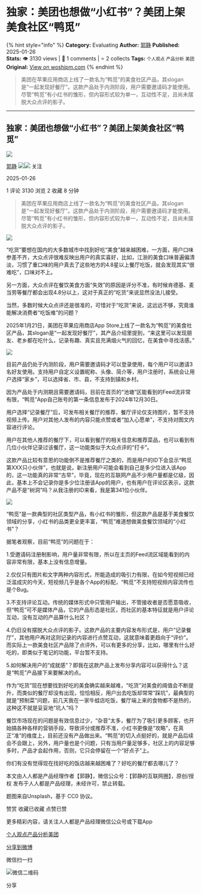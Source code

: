 # 独家：美团也想做“小红书”？美团上架美食社区“鸭觅”
{% hint style="info" %}
**Category:** Evaluating
**Author:** [郭静](https://www.woshipm.com/u/138560)
**Published:** 2025-01-26  
**Stats:** 👁️ 3130 views | 💬 1 comments | ⭐ 2 collects
**Tags:** `个人观点` `产品分析` `美团`
**Original:** [View on woshipm.com](https://www.woshipm.com/evaluating/6174716.html)
{% endhint %}
> 美团在苹果应用商店上线了一款名为“鸭觅”的美食社区产品，其slogan是“一起发现好餐厅”。这款产品处于内测阶段，用户需要邀请码才能使用。尽管“鸭觅”有小红书的雏形，但内容形式较为单一，互动性不足，且尚未摆脱大众点评的影子。

---

## 独家：美团也想做“小红书”？美团上架美食社区“鸭觅”

[![](https://image.woshipm.com/wp-files/2016/12/37DFMO9nhXlutcl3ItzS.jpg!/both/72x72)](https://www.woshipm.com/u/138560)

[郭静](https://www.woshipm.com/u/138560) ![](https://static.woshipm.com/tag/1121_1@2x.png)![](https://static.woshipm.com/tag/2105_1@2x.png) 关注

2025-01-26

1 评论 3130 浏览 2 收藏 8 分钟

> 美团在苹果应用商店上线了一款名为“鸭觅”的美食社区产品，其slogan是“一起发现好餐厅”。这款产品处于内测阶段，用户需要邀请码才能使用。尽管“鸭觅”有小红书的雏形，但内容形式较为单一，互动性不足，且尚未摆脱大众点评的影子。

![](https://image.woshipm.com/2025/01/26/c4ab859c-dbeb-11ef-997a-00163e09d72f.png)

“吃货”要想在国内的大多数城市中找到好吃“美食”越来越困难，一方面，用户口味参差不齐，大众点评很难反映出用户的真实喜好，比如，江浙的美食口味普遍偏清淡，习惯了重口味的用户真去了这些地方的4.8星以上餐厅吃饭，就会发现其实“很难吃”，口味对不上。

另一方面，大众点评在餐饮美食方面“失效”的原因是评分不准，有时候肯德基、麦当劳等餐厅都会出现4.8分以上，这对于真正的“吃货”来说显然没法儿接受。

当然，多数时候大众点评还是很准的，可惜对于“吃货”来说，这远远不够，究竟谁能解决消费者“吃饭难”的问题？

2025年1月21日，美团在苹果应用商店App Store上线了一款名为“鸭觅”的美食社区产品，其slogan是“一起发现好餐厅”，其产品介绍里提到，“来这里可以发现朋友、老乡都在吃什么，记录有趣、真实且充满烟火气的回忆，在美食中寻找活感。”

![](https://image.woshipm.com/2025/01/24/ce3c026e-d9af-11ef-a79b-00163e09d72f.jpg)

目前产品仍处于内测阶段，用户需要邀请码才可以登录使用，每个用户可以邀请3名好友使用。支持用户自定义设置昵称、头像、简介等，用户注册时，系统会让用户选择“家乡”，可以选择省、市、县，不支持到镇和乡村。

因为产品处于内测期且需要邀请码，目前在首页的“池塘”区能看到的Feed流非常有限，“鸭觅”App自己账号的第一条信息发布于2024年12月30日。

用户选择“记录餐厅”后，可发布相关餐厅的推荐，餐厅评论仅支持图片，暂不支持视频上传。用户对其他人发布的内容只能点赞或者“加入心愿单”，不支持对图文内容进行评论。

用户在其他人推荐的餐厅下，可以看到餐厅的相关信息和推荐菜品，也可以看到有几位小伙伴记录过该餐厅，这一功能类似于大众点评的“打卡”。

这款产品比较有意思的功能倒不是推荐餐厅之类的，而是用户的ID下会显示“鸭觅第XXX只小伙伴”，也就是说，新注册用户可能会看到自己是多少位进入该App的，这一功能真的非常“古早”，毕竟，现在的互联网产品不少用户量都是亿级，因此，基本上不会记录你是多少位注册该App的用户，也有用户在评论区表示，这款产品不是“树洞”吗？从我注册的ID来看，我是第341位小伙伴。

![](https://image.woshipm.com/2025/01/24/d0e8162e-d9af-11ef-a79b-00163e09d72f.jpg)

“鸭觅”是一款典型的社区类型产品，有小红书的雏形，但这款产品是基于美食餐饮领域的分享，小红书的品类更全更丰富，“鸭觅”难道想做美食餐饮领域的“小红书”？

据笔者观察，目前“鸭觅”的问题在于：

1.受邀请码注册制影响，用户量非常有限，所以在主页的Feed流区域能看到的内容非常有限，基本上没有信息增量。

2.仅仅只有图片和文字两种内容形式，所能造成的吸引力有限，在如今短视频已经泛滥成灾的今天，短视频几乎是各个App的标配，“鸭觅”不支持短视频内容流传也是个Bug。

3.不支持评论互动。传统的媒体形式中只管用户输出，不管接收者是否愿意吸收，但“鸭觅”可不是媒体产品，它的产品形态是社区，而社区的基本特征就是用户评论互动，没有互动的产品算什么社区？

4.仍旧没有摆脱大众点评的影子。这款产品的主要内容发布形式是，用户“记录餐厅”，其他用户再对这则记录的内容进行点赞互动，这就意味着更趋向于“评价”。而实际上一款美食社区产品除了点评外，可以有更多的分享，比如，哪里有什么好吃的，即类似于笔记的功能，平台暂不支持。

5.如何解决用户的“成就感”？即我在这款产品上发布分享内容可以获得什么？这是“鸭觅”产品接下来要解决的点。

作为“吃货”现在想要找到好吃的美食确实越来越难，“吃货”对美食的阈值会不断提升，而类似的餐厅却没有出现，恰恰相反，用户出去吃饭却常常“踩坑”，最典型的就是“预制菜”问题，前几天我在一家牛蛙店吃饭，餐厅端上来的食物都不是热的，这种这不就是妥妥地“坑人”吗？

餐饮市场现在的问题是有效信息过少，“杂音”太多，餐厅为了吸引更多顾客，也开始搞各种各样的营销手段，导致评分或推荐不准，小红书更像是“攻略”，在真正“准”的维度上，目前还没有产品做出来。“鸭觅”的切入点挺好的，就是产品后续会不会跟上，另外，用户量也是个问题，只有当用户量足够多，社区上的内容足够多时，产品才会起作用，否则，它只会停留在一个“好点子”上。

你们有没有觉得现在找好吃的饭店越来越困难了？好吃的餐厅都去哪儿了？

本文由人人都是产品经理作者【郭静】，微信公众号：【郭静的互联网圈】，原创/授权 发布于人人都是产品经理，未经许可，禁止转载。

题图来自Unsplash，基于 CC0 协议。

赞赏 收藏已收藏 点赞已赞

更多精彩内容，请关注人人都是产品经理微信公众号或下载App

[个人观点](https://www.woshipm.com/tag/%e4%b8%aa%e4%ba%ba%e8%a7%82%e7%82%b9)[产品分析](https://www.woshipm.com/tag/%e4%ba%a7%e5%93%81%e5%88%86%e6%9e%90)[美团](https://www.woshipm.com/tag/%e7%be%8e%e5%9b%a2)

[分享到微博](https://service.weibo.com/share/share.php?appkey=2775287854&title=独家：美团也想做“小红书”？美团上架美食社区“鸭觅”&url=https://www.woshipm.com/evaluating/6174716.html&pic=https://image.woshipm.com/2025/01/26/c4ab859c-dbeb-11ef-997a-00163e09d72f.png)

微信扫一扫

![微信二维码](https://api.pwmqr.com/qrcode/create/?url=https://www.woshipm.com/evaluating/6174716.html)

分享